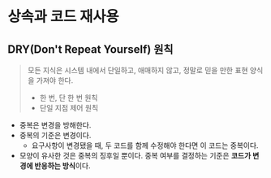 # 상속과 코드 재사용 
## DRY(Don't Repeat Yourself) 원칙
> 모든 지식은 시스템 내에서 단일하고, 애매하지 않고, 정말로 믿을 만한 표현 양식을 가져야 한다. 
> - 한 번, 단 한 번 원칙 
> - 단일 지점 제어 원칙 
- 중복은 변경을 방해한다. 
- 중복의 기준은 변경이다.
  - 요구사항이 변경됐을 때, 두 코드를 함께 수정해야 한다면 이 코드는 중복이다.
- 모양이 유사한 것은 중복의 징후일 뿐이다. 중복 여부를 결정하는 기준은 **코드가 변경에 반응하는 방식**이다.
